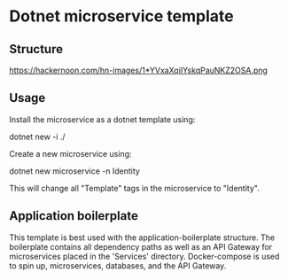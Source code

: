 # Dotnet microservice template

## Structure 

https://hackernoon.com/hn-images/1*YVxaXqiIYskqPauNKZ2OSA.png

## Usage

Install the microservice as a dotnet template using:

dotnet new -i ./

Create a new microservice using:

dotnet new microservice -n Identity

This will change all "Template" tags in the microservice to "Identity".

## Application boilerplate

This template is best used with the application-boilerplate structure. The boilerplate contains
all dependency paths as well as an API Gateway for microservices placed in the 'Services' directory.
Docker-compose is used to spin up, microservices, databases, and the API Gateway.
